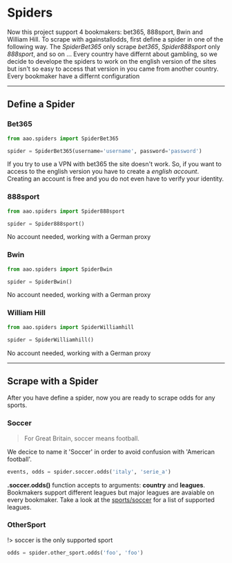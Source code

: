 # Spiders

Now this project support 4 bookmakers: bet365, 888sport, Bwin and William Hill. To scrape with againstallodds, first define a spider in one of the following way. The *SpiderBet365* only scrape *bet365*, *Spider888sport* only *888sport*, and so on ...
Every country have differnt about gambling, so we decide to develope the spiders to work on the english version of the sites but isn't so easy to access that version in you came from another country. Every bookmaker have a differnt configuration

----

## Define a Spider

### Bet365
```python
from aao.spiders import SpiderBet365

spider = SpiderBet365(username='username', password='password')
```
If you try to use a VPN with bet365 the site doesn't work.
So, if you want to access to the english version you have to create
a *english account*. Creating an account is free and you do not even
have to verify your identity.

### 888sport
```python
from aao.spiders import Spider888sport

spider = Spider888sport()
```
No account needed, working with a German proxy

### Bwin
```python
from aao.spiders import SpiderBwin

spider = SpiderBwin()
```
No account needed, working with a German proxy

### William Hill
```python
from aao.spiders import SpiderWilliamhill

spider = SpiderWilliamhill()
```
No account needed, working with a German proxy

----

## Scrape with a Spider
After you have define a spider, now you are ready to scrape odds for any sports.

### Soccer

> For Great Britain, soccer means football.

We decice to name it 'Soccer' in order to avoid confusion
with 'American football'.
```python
events, odds = spider.soccer.odds('italy', 'serie_a')
```
**.soccer.odds()** function accepts to arguments: **country** and **leagues**.
Bookmakers support different leagues but major leagues are avaiable on every
bookmaker. Take a look at the [sports/soccer](soccer.md) for a list of supported leagues.

### OtherSport
!> soccer is the only supported sport
```python
odds = spider.other_sport.odds('foo', 'foo')
```
